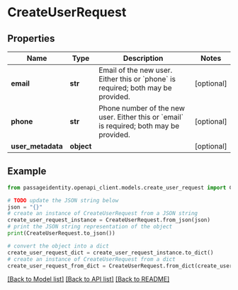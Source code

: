 # CreateUserRequest


## Properties

Name | Type | Description | Notes
------------ | ------------- | ------------- | -------------
**email** | **str** | Email of the new user. Either this or &#x60;phone&#x60; is required; both may be provided. | [optional] 
**phone** | **str** | Phone number of the new user. Either this or &#x60;email&#x60; is required; both may be provided. | [optional] 
**user_metadata** | **object** |  | [optional] 

## Example

```python
from passageidentity.openapi_client.models.create_user_request import CreateUserRequest

# TODO update the JSON string below
json = "{}"
# create an instance of CreateUserRequest from a JSON string
create_user_request_instance = CreateUserRequest.from_json(json)
# print the JSON string representation of the object
print(CreateUserRequest.to_json())

# convert the object into a dict
create_user_request_dict = create_user_request_instance.to_dict()
# create an instance of CreateUserRequest from a dict
create_user_request_from_dict = CreateUserRequest.from_dict(create_user_request_dict)
```
[[Back to Model list]](../README.md#documentation-for-models) [[Back to API list]](../README.md#documentation-for-api-endpoints) [[Back to README]](../README.md)


